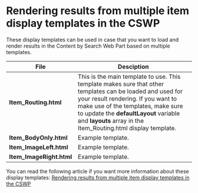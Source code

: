 Rendering results from multiple item display templates in the CSWP
================

These display templates can be used in case that you want to load and render results in the Content by Search Web Part based on multiple templates.

File | Desciption
--- | ---
__**Item_Routing.html**__ | This is the main template to use. This template makes sure that other templates can be loaded and used for your result rendering. If you want to make use of the templates, make sure to update the **defaultLayout** variable and **layouts** array in the Item_Routing.html display template.
__Item_BodyOnly.html__ | Example template.
__Item_ImageLeft.html__ | Example template.
__Item_ImageRight.html__ | Example template.

You can read the following article if you want more information about these display templates: [Rendering results from multiple item display templates in the CSWP](http://www.eliostruyf.com/rendering-results-from-multiple-item-display-templates-in-the-cswp "Rendering results from multiple item display templates in the CSWP")